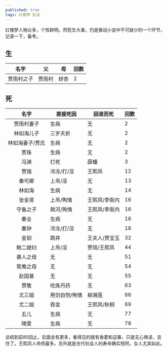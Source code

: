 ```yaml
---
published: true
tags: 红楼梦 扯淡
---
```


红楼梦人物众多，个性鲜明。然死生大事，仍是推动小说中不可缺少的一个环节，记录一下，备考。


## 生

|     名字   | 父 | 母 | 回数|
|:----------:|-----------|-------|-----------|
| 贾雨村之子   | 贾雨村       | 娇杏   | 2      |


## 死

|   名字   | 直接死因 | 因谁而死 | 回数|
|:---------:|-----------|-------|---------|
| 贾雨村妻子  |  生病   | 无   | 2      |
| 林如海儿子  |  三岁夭折   | 无   | 2      |
| 林如海妻子/贾氏  |  生病   | 无   | 2      |
| 贾珠 |  生病   | 无   | 2      |
| 冯渊  |  打死   | 薛蟠   | 3      |
| 贾瑞  |  冷冻/打/淫   | 王熙凤   | 12      |
| 秦可卿|  上吊/淫   | 无   | 13      |
| 林如海|  生病   | 无   | 14      |
| 张金哥|  上吊/殉情   | 王熙凤/李衙内   | 16     |
| 守备之子|  跳河/殉情   | 王熙凤/李衙内   | 16      |
| 秦业|  生病   | 无   | 16      |
| 秦钟|  冷冻/打/淫   | 无   | 16      |
| 金钏|  跳井   | 王夫人/贾宝玉   | 32      |
| 鲍二媳妇| 上吊/淫     | 贾琏/王熙凤  | 44     |
| 袭人之母| 无    | 无   |  51    |
| 鸳鸯之母| 无    | 无   |  54    |
| 赵国基 |无     | 无   |  55    |
| 贾敬 |  吃炼丹药  | 无   | 63   |
| 尤三姐| 用剑自刎/殉情 | 柳湘莲 | 66|
| 尤二姐| 吞金| 王熙凤/秋桐 | 69|
| 五儿 | 生病 | 无 |77|
| 晴雯 | 生病 | 无 | 78|


总结到前80回止，后面会有更多，看得见的就有香菱和迎春，只是无心再读，且住了。王熙凤人命债最多。另外就是古代社会人的寿命确实短阿，女人尤其如此。